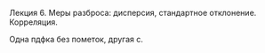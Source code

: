 Лекция 6. Меры разброса: дисперсия, стандартное отклонение. Корреляция.

Одна пдфка без пометок, другая с.
